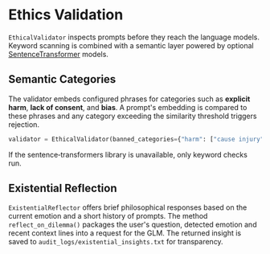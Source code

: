 # Ethics Validation

`EthicalValidator` inspects prompts before they reach the language models. Keyword scanning is combined with a semantic layer powered by optional [SentenceTransformer](https://www.sbert.net/) models.

## Semantic Categories

The validator embeds configured phrases for categories such as **explicit harm**, **lack of consent**, and **bias**. A prompt's embedding is compared to these phrases and any category exceeding the similarity threshold triggers rejection.

```python
validator = EthicalValidator(banned_categories={"harm": ["cause injury"]}, threshold=0.6)
```

If the sentence‑transformers library is unavailable, only keyword checks run.

## Existential Reflection

`ExistentialReflector` offers brief philosophical responses based on the current
emotion and a short history of prompts. The method `reflect_on_dilemma()`
packages the user's question, detected emotion and recent context lines into a
request for the GLM. The returned insight is saved to
`audit_logs/existential_insights.txt` for transparency.
